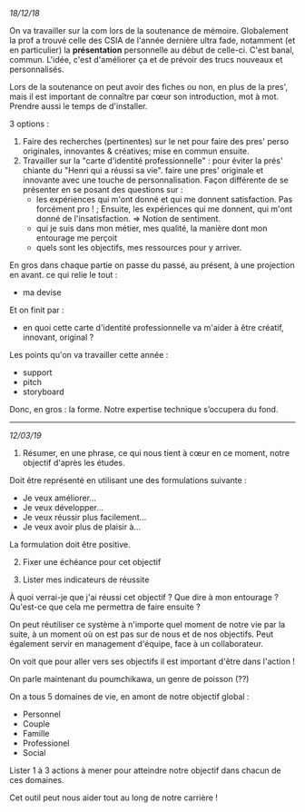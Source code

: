*18/12/18*

On va travailler sur la com lors de la soutenance de mémoire. Globalement la prof a trouvé celle des CSIA de l'année dernière ultra fade, notamment (et en particulier) la **présentation** personnelle au début de celle-ci. C'est banal, commun. L'idée, c'est d'améliorer ça et de prévoir des trucs nouveaux et personnalisés.

Lors de la soutenance on peut avoir des fiches ou non, en plus de la pres', mais il est important de connaître par cœur son introduction, mot à mot. Prendre aussi le temps de d'installer.

3 options :

1. Faire des recherches (pertinentes) sur le net pour faire des pres' perso originales, innovantes & créatives; mise en commun ensuite.
2. Travailler sur la "carte d'identité professionnelle" : pour éviter la prés' chiante du "Henri qui a réussi sa vie". faire une pres' originale et innovante avec une touche de personnalisation. Façon différente de se présenter en se posant des questions sur : 
   - les expériences qui m'ont donné et qui me donnent satisfaction. Pas forcément pro ! ; Ensuite, les expériences qui me donnent, qui m'ont donné de l'insatisfaction. => Notion de sentiment.
   - qui je suis dans mon métier, mes qualité, la manière dont mon entourage me perçoit
   - quels sont les objectifs, mes ressources pour y arriver.

En gros dans chaque partie on passe du passé, au présent, à une projection en avant. ce qui relie le tout : 

- ma devise

Et on finit par  :

- en quoi cette carte d'identité professionnelle va m'aider à être créatif, innovant, original ?



Les points qu'on va travailler cette année :

- support
- pitch
- storyboard

Donc, en gros : la forme. Notre expertise technique s’occupera du fond. 

____

*12/03/19*

1. Résumer, en une phrase, ce qui nous tient à cœur en ce moment, notre objectif d'après les études.

Doit être représenté en utilisant une des formulations suivante :

- Je veux améliorer...
- Je veux développer...
- Je veux réussir plus facilement...
- Je veux avoir plus de plaisir à...

La formulation doit être positive.

2. Fixer une échéance pour cet objectif

3. Lister mes indicateurs de réussite 

À quoi verrai-je que j'ai réussi cet objectif ? Que dire à mon entourage ?  Qu'est-ce que cela me permettra de faire ensuite ?



On peut réutiliser ce système à n'importe quel moment de notre vie par la suite, à un moment où on est pas sur de nous et de nos objectifs. Peut également servir en management d'équipe, face à un collaborateur.



On voit que pour aller vers ses objectifs il est important d'être dans l'action !



On parle maintenant du poumchikawa, un genre de poisson (??)

On a tous 5 domaines de vie, en amont de notre objectif global :

- Personnel
- Couple
- Famille
- Professionel
- Social

Lister 1 à 3 actions à mener pour atteindre notre objectif dans chacun de ces domaines.



Cet outil peut nous aider tout au long de notre carrière !